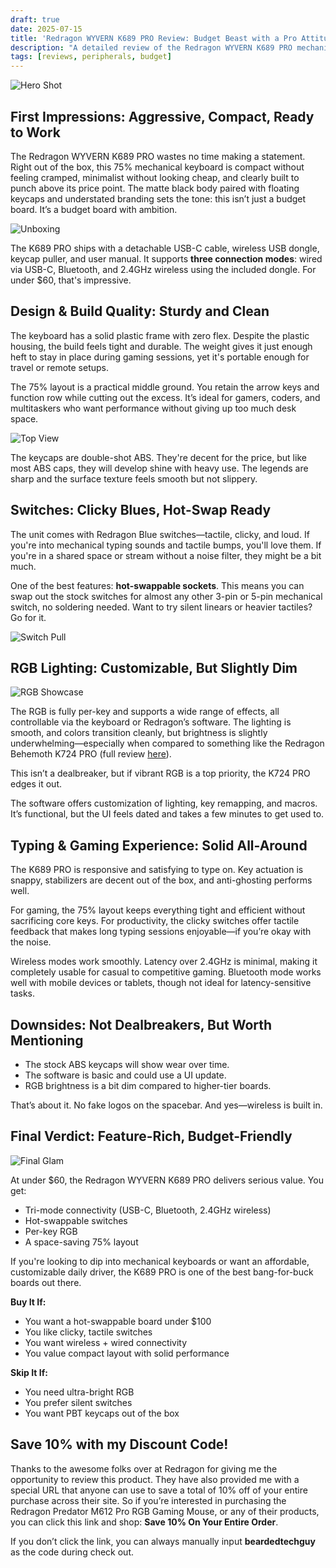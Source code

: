 ```yaml
---
draft: true
date: 2025-07-15
title: 'Redragon WYVERN K689 PRO Review: Budget Beast with a Pro Attitude'
description: "A detailed review of the Redragon WYVERN K689 PRO mechanical keyboard, exploring its features, performance, and value for money."
tags: [reviews, peripherals, budget]
---
```


![Hero Shot](https://redragonshop.com/cdn/shop/files/RED-K689-R35WBO-01.jpg?v=1746669560)

## First Impressions: Aggressive, Compact, Ready to Work

The Redragon WYVERN K689 PRO wastes no time making a statement. Right out of the box, this 75% mechanical keyboard is compact without feeling cramped, minimalist without looking cheap, and clearly built to punch above its price point. The matte black body paired with floating keycaps and understated branding sets the tone: this isn’t just a budget board. It’s a budget board with ambition.

![Unboxing]()

The K689 PRO ships with a detachable USB-C cable, wireless USB dongle, keycap puller, and user manual. It supports **three connection modes**: wired via USB-C, Bluetooth, and 2.4GHz wireless using the included dongle. For under $60, that's impressive.

## Design & Build Quality: Sturdy and Clean

The keyboard has a solid plastic frame with zero flex. Despite the plastic housing, the build feels tight and durable. The weight gives it just enough heft to stay in place during gaming sessions, yet it's portable enough for travel or remote setups.

The 75% layout is a practical middle ground. You retain the arrow keys and function row while cutting out the excess. It’s ideal for gamers, coders, and multitaskers who want performance without giving up too much desk space.

![Top View]()

The keycaps are double-shot ABS. They're decent for the price, but like most ABS caps, they will develop shine with heavy use. The legends are sharp and the surface texture feels smooth but not slippery.

## Switches: Clicky Blues, Hot-Swap Ready

The unit comes with Redragon Blue switches—tactile, clicky, and loud. If you're into mechanical typing sounds and tactile bumps, you'll love them. If you're in a shared space or stream without a noise filter, they might be a bit much.

One of the best features: **hot-swappable sockets**. This means you can swap out the stock switches for almost any other 3-pin or 5-pin mechanical switch, no soldering needed. Want to try silent linears or heavier tactiles? Go for it.

![Switch Pull]()

## RGB Lighting: Customizable, But Slightly Dim

![RGB Showcase]()

The RGB is fully per-key and supports a wide range of effects, all controllable via the keyboard or Redragon’s software. The lighting is smooth, and colors transition cleanly, but brightness is slightly underwhelming—especially when compared to something like the Redragon Behemoth K724 PRO (full review [here](https://weblog.kylereddoch.me/2025/03/review-redragon-behemoth-k724-pro-a-feature-packed-powerhouse)).

This isn’t a dealbreaker, but if vibrant RGB is a top priority, the K724 PRO edges it out.

The software offers customization of lighting, key remapping, and macros. It’s functional, but the UI feels dated and takes a few minutes to get used to.

## Typing & Gaming Experience: Solid All-Around

The K689 PRO is responsive and satisfying to type on. Key actuation is snappy, stabilizers are decent out of the box, and anti-ghosting performs well. 

For gaming, the 75% layout keeps everything tight and efficient without sacrificing core keys. For productivity, the clicky switches offer tactile feedback that makes long typing sessions enjoyable—if you’re okay with the noise.

Wireless modes work smoothly. Latency over 2.4GHz is minimal, making it completely usable for casual to competitive gaming. Bluetooth mode works well with mobile devices or tablets, though not ideal for latency-sensitive tasks.

## Downsides: Not Dealbreakers, But Worth Mentioning

- The stock ABS keycaps will show wear over time.
- The software is basic and could use a UI update.
- RGB brightness is a bit dim compared to higher-tier boards.

That’s about it. No fake logos on the spacebar. And yes—wireless is built in.

## Final Verdict: Feature-Rich, Budget-Friendly

![Final Glam]()

At under $60, the Redragon WYVERN K689 PRO delivers serious value. You get:

- Tri-mode connectivity (USB-C, Bluetooth, 2.4GHz wireless)
- Hot-swappable switches
- Per-key RGB
- A space-saving 75% layout

If you're looking to dip into mechanical keyboards or want an affordable, customizable daily driver, the K689 PRO is one of the best bang-for-buck boards out there.

**Buy It If:**

- You want a hot-swappable board under $100
- You like clicky, tactile switches
- You want wireless + wired connectivity
- You value compact layout with solid performance

**Skip It If:**

- You need ultra-bright RGB
- You prefer silent switches
- You want PBT keycaps out of the box

## Save 10% with my Discount Code!

Thanks to the awesome folks over at Redragon for giving me the opportunity to review this product. They have also provided me with a special URL that anyone can use to save a total of 10% off of your entire purchase across their site. So if you’re interested in purchasing the Redragon Predator M612 Pro RGB Gaming Mouse, or any of their products, you can click this link and shop: **Save 10% On Your Entire Order**.

If you don’t click the link, you can always manually input **beardedtechguy** as the code during check out.
